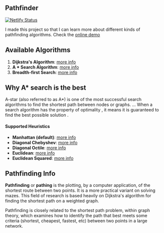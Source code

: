 ## Pathfinder

[![Netlify Status](https://api.netlify.com/api/v1/badges/c074e70b-4158-41a6-b404-a018ebeb1507/deploy-status)](https://app.netlify.com/sites/jannomeister-pathfinder/deploys)

I made this project so that I can learn more about different kinds of pathfinding algorithms. Check the [online demo](https://jannomeister.github.io/pathfinder/)

## Available Algorithms

1. **Dijkstra's Algorithm**: [more info](https://en.wikipedia.org/wiki/Dijkstra%27s_algorithm)
2. **A \* Search Algorithm**: [more info](https://en.wikipedia.org/wiki/A*_search_algorithm)
3. **Breadth-first Search**: [more info](https://en.wikipedia.org/wiki/Breadth-first_search)

## Why A\* search is the best

A-star (also referred to as A\*) is one of the most successful search algorithms to find the shortest path between nodes or graphs. ... When a search algorithm has the property of optimality , it means it is guaranteed to find the best possible solution .

#### Supported Heuristics

- **Manhattan (default)**: [more info](http://theory.stanford.edu/~amitp/GameProgramming/Heuristics.html#manhattan-distance)
- **Diagonal Chebyshev**: [more info](http://theory.stanford.edu/~amitp/GameProgramming/Heuristics.html#diagonal-distance)
- **Diagonal Octile**: [more info](http://theory.stanford.edu/~amitp/GameProgramming/Heuristics.html#diagonal-distance)
- **Euclidean**: [more info](http://theory.stanford.edu/~amitp/GameProgramming/Heuristics.html#euclidean-distance)
- **Euclidean Squared**: [more info](http://theory.stanford.edu/~amitp/GameProgramming/Heuristics.html#euclidean-distance-squared)

## Pathfinding Info

**Pathfinding** or **pathing** is the plotting, by a computer application, of the shortest route between two points. It is a more practical variant on solving mazes. This field of research is based heavily on Dijkstra's algorithm for finding the shortest path on a weighted graph.

Pathfinding is closely related to the shortest path problem, within graph theory, which examines how to identify the path that best meets some criteria (shortest, cheapest, fastest, etc) between two points in a large network.

